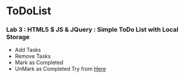 # ToDoList
### Lab 3 : HTML5 $ JS &amp; JQuery : Simple ToDo List with Local Storage
* Add Tasks
* Remove Tasks
* Mark as Completed
* UnMark as Completed
Try from [Here](https://mohraouf.github.io/ToDoList/)




